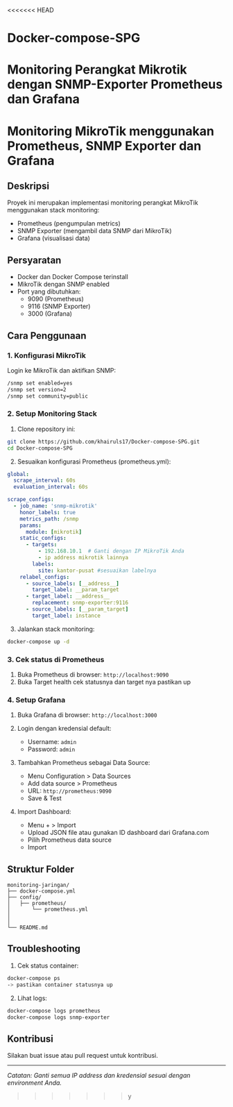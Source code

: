 <<<<<<< HEAD
# Docker-compose-SPG
Monitoring Perangkat Mikrotik dengan SNMP-Exporter Prometheus dan Grafana
=======

# Monitoring MikroTik menggunakan Prometheus, SNMP Exporter dan Grafana

## Deskripsi
Proyek ini merupakan implementasi monitoring perangkat MikroTik menggunakan stack monitoring:
- Prometheus (pengumpulan metrics)
- SNMP Exporter (mengambil data SNMP dari MikroTik)
- Grafana (visualisasi data)

## Persyaratan
- Docker dan Docker Compose terinstall
- MikroTik dengan SNMP enabled
- Port yang dibutuhkan:
  - 9090 (Prometheus)
  - 9116 (SNMP Exporter)
  - 3000 (Grafana)

## Cara Penggunaan

### 1. Konfigurasi MikroTik
Login ke MikroTik dan aktifkan SNMP:
```bash
/snmp set enabled=yes
/snmp set version=2
/snmp set community=public
```

### 2. Setup Monitoring Stack

1. Clone repository ini:
```bash
git clone https://github.com/khairuls17/Docker-compose-SPG.git
cd Docker-compose-SPG
```

2. Sesuaikan konfigurasi Prometheus (prometheus.yml):
````yaml
global:
  scrape_interval: 60s
  evaluation_interval: 60s

scrape_configs:
  - job_name: 'snmp-mikrotik'
    honor_labels: true
    metrics_path: /snmp
    params:
      module: [mikrotik]
    static_configs:
      - targets:
          - 192.168.10.1  # Ganti dengan IP MikroTik Anda
          - ip address mikrotik lainnya  
        labels:
          site: kantor-pusat #sesuaikan labelnya
    relabel_configs:
      - source_labels: [__address__]
        target_label: __param_target
      - target_label: __address__
        replacement: snmp-exporter:9116
      - source_labels: [__param_target]
        target_label: instance
````

3. Jalankan stack monitoring:
```bash
docker-compose up -d
```

### 3. Cek status di Prometheus

1. Buka Prometheus di browser: `http://localhost:9090`
2. Buka Target health cek statusnya dan target nya pastikan up


### 4. Setup Grafana

1. Buka Grafana di browser: `http://localhost:3000`
2. Login dengan kredensial default:
   - Username: `admin`
   - Password: `admin`

3. Tambahkan Prometheus sebagai Data Source:
   - Menu Configuration > Data Sources
   - Add data source > Prometheus
   - URL: `http://prometheus:9090`
   - Save & Test

4. Import Dashboard:
   - Menu + > Import
   - Upload JSON file atau gunakan ID dashboard dari Grafana.com
   - Pilih Prometheus data source
   - Import

## Struktur Folder
```
monitoring-jaringan/
├── docker-compose.yml
├── config/
│   ├── prometheus/
│       └── prometheus.yml
│   
│       
└── README.md
```

## Troubleshooting

1. Cek status container:
```bash
docker-compose ps
-> pastikan container statusnya up
```

2. Lihat logs:
```bash
docker-compose logs prometheus
docker-compose logs snmp-exporter
```


## Kontribusi
Silakan buat issue atau pull request untuk kontribusi.

---
*Catatan: Ganti semua IP address dan kredensial sesuai dengan environment Anda.*
>>>>>>> y
